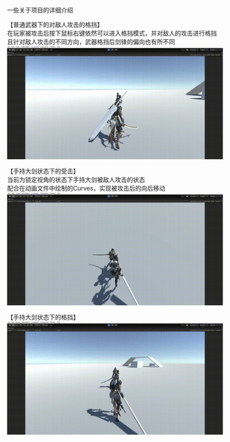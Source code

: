 一些关于项目的详细介绍

【普通武器下的对敌人攻击的格挡】<br/>
在玩家被攻击后按下鼠标右键依然可以进入格挡模式，并对敌人的攻击进行格挡<br/>且针对敌人攻击的不同方向，武器格挡后剑锋的偏向也有所不同
![image](https://github.com/GWX4899/RPG/blob/main/RPGGif/Sword%E6%A0%BC%E6%8C%A1%2000_00_00-00_00_30.gif)

【手持大剑状态下的受击】<br/>
当前为锁定视角的状态下手持大剑被敌人攻击的状态<br/>配合在动画文件中绘制的Curves，实现被攻击后的向后移动
![image](https://github.com/GWX4899/RPG/blob/main/RPGGif/%E5%A4%A7%E5%89%91%E5%8F%97%E5%87%BB%2000_00_00-00_00_30.gif)

【手持大剑状态下的格挡】<br/>
![image](https://github.com/GWX4899/RPG/blob/main/RPGGif/%E5%A4%A7%E5%89%91%E6%A0%BC%E6%8C%A1%2000_00_00-00_00_30.gif)
